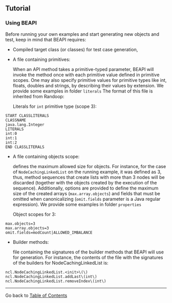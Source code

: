 ## Tutorial

### Using BEAPI

Before running your own examples and start generating new objects and test, keep in mind that BEAPI requires:

- Compiled target class (or classes) for test case generation,
- A file containing primitives:

	When an API method takes a primitive-typed parameter, BEAPI will invoke the method once with each primitive 	value defined in primitive scopes. One may also specify primitive values for primitive types like int, floats,   doubles and strings, by describing their values by extension. We provide some examples in folder ```literals```
 The format of this file is inherited from Randoop:

    Literals for ```int``` primitive type (scope 3):

``` 
START CLASSLITERALS
CLASSNAME
java.lang.Integer
LITERALS
int:0
int:1
int:2
END CLASSLITERALS
```


- A file containing objects scope:

  defines the maximum allowed size for objects. For instance, for the case of ```NodeCachingLinkedList``` on the running example, it was defined as 3, thus, method sequences that create lists with more than  3 nodes will be discarded (together with the objects created by the execution of the sequence). 
   Additionally, options are provided to define the maximum size of the created arrays (``max.array.objects``) and fields that must be omitted when canonicalizing (``omit.fields`` parameter is a Java regular expression). We provide some examples in folder ```properties```


    Object scopes for 3:


```
max.objects=3
max.array.objects=3
omit.fields=modCount|ALLOWED_IMBALANCE
```


- Builder methods:


    file containing the signatures of the builder methods that BEAPI will use for generation. For instance, the contents of the file with the signatures of the builders for NodeCachingLinkedList is:
     
```
ncl.NodeCachingLinkedList.<init>\(\)
ncl.NodeCachingLinkedList.addLast\(int\)
ncl.NodeCachingLinkedList.removeIndex\(int\)
```
* * *

Go back to [Table of Contents](README.md)

